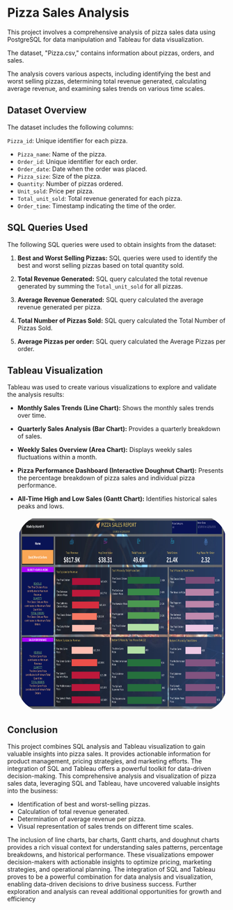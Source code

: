 # Pizza Sales Analysis
This project involves a comprehensive analysis of pizza sales data using PostgreSQL for data manipulation and Tableau for data visualization. 

The dataset, "Pizza.csv," contains information about pizzas, orders, and sales. 

The analysis covers various aspects, including identifying the best and worst selling pizzas, determining total revenue generated, calculating average revenue, and examining sales trends on various time scales.

## Dataset Overview
The dataset includes the following columns:

`Pizza_id`: Unique identifier for each pizza.
- `Pizza_name`: Name of the pizza.
- `Order_id`: Unique identifier for each order.
- `Order_date`: Date when the order was placed.
- `Pizza_size`: Size of the pizza.
- `Quantity`: Number of pizzas ordered.
- `Unit_sold`: Price per pizza.
- `Total_unit_sold`: Total revenue generated for each pizza.
- `Order_time`: Timestamp indicating the time of the order.

## SQL Queries Used

The following SQL queries were used to obtain insights from the dataset:

1. **Best and Worst Selling Pizzas:** SQL queries were used to identify the best and worst selling pizzas based on total quantity sold.

2. **Total Revenue Generated:** SQL query calculated the total revenue generated by summing the `Total_unit_sold` for all pizzas.

3. **Average Revenue Generated:** SQL query calculated the average revenue generated per pizza.

4. **Total Number of Pizzas Sold:** SQL query calculated the Total Number of Pizzas Sold.

5. **Average Pizzas per order:** SQL query calculated the Average Pizzas per order.


## Tableau Visualization

Tableau was used to create various visualizations to explore and validate the analysis results:

- **Monthly Sales Trends (Line Chart):** Shows the monthly sales trends over time.

- **Quarterly Sales Analysis (Bar Chart):** Provides a quarterly breakdown of sales.

- **Weekly Sales Overview (Area Chart):** Displays weekly sales fluctuations within a month.

- **Pizza Performance Dashboard (Interactive Doughnut Chart):** Presents the percentage breakdown of pizza sales and individual pizza performance.

- **All-Time High and Low Sales (Gantt Chart):** Identifies historical sales peaks and lows.

  <img align="center" alt="zerotwo-pic" height="450" style="border-radius:60px;" src="Best_Worst Sellers Dashboard.png">

## Conclusion

This project combines SQL analysis and Tableau visualization to gain valuable insights into pizza sales. It provides actionable information for product management, pricing strategies, and marketing efforts. The integration of SQL and Tableau offers a powerful toolkit for data-driven decision-making.
This comprehensive analysis and visualization of pizza sales data, leveraging SQL and Tableau, have uncovered valuable insights into the business:
- Identification of best and worst-selling pizzas.
- Calculation of total revenue generated.
- Determination of average revenue per pizza.
- Visual representation of sales trends on different time scales.

The inclusion of line charts, bar charts, Gantt charts, and doughnut charts provides a rich visual context for understanding sales patterns, percentage breakdowns, and historical performance. 
These visualizations empower decision-makers with actionable insights to optimize pricing, marketing strategies, and operational planning.
The integration of SQL and Tableau proves to be a powerful combination for data analysis and visualization, enabling data-driven decisions to drive business success. Further exploration and analysis can reveal additional opportunities for growth and efficiency




